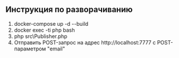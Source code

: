 Инструкция по разворачиванию
-------------------

1) docker-compose up -d --build
2) docker exec -ti php bash
3) php src\Publisher.php
4) Отправить POST-запрос на адрес http://localhost:7777 с POST-параметром "email"
